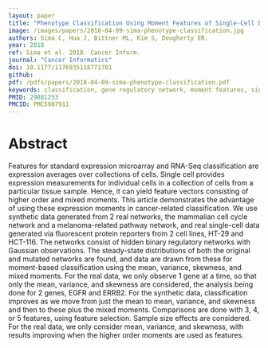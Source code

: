 ```yaml
---
layout: paper
title: "Phenotype Classification Using Moment Features of Single-Cell Data"
image: /images/papers/2018-04-09-sima-phenotype-classification.jpg
authors: Sima C, Hua J, Bittner ML, Kim S, Dougherty ER.
year: 2018
ref: Sima et al. 2018. Cancer Inform. 
journal: "Cancer Informatics"
doi: 10.1177/1176935118771701
github:
pdf: /pdfs/papers/2018-04-09-sima-phenotype-classification.pdf
keywords: classification, gene regulatory network, moment features, single-cell data
PMID: 29881253 
PMCID: PMC5987911
---
```


# Abstract

Features for standard expression microarray and RNA-Seq classification are expression averages over collections of cells. Single cell provides expression measurements for individual cells in a collection of cells from a particular tissue sample. Hence, it can yield feature vectors consisting of higher order and mixed moments. This article demonstrates the advantage of using these expression moments in cancer-related classification. We use synthetic data generated from 2 real networks, the mammalian cell cycle network and a melanoma-related pathway network, and real single-cell data generated via fluorescent protein reporters from 2 cell lines, HT-29 and HCT-116. The networks consist of hidden binary regulatory networks with Gaussian observations. The steady-state distributions of both the original and mutated networks are found, and data are drawn from these for moment-based classification using the mean, variance, skewness, and mixed moments. For the real data, we only observe 1 gene at a time, so that only the mean, variance, and skewness are considered, the analysis being done for 2 genes, EGFR and ERRB2. For the synthetic data, classification improves as we move from just the mean to mean, variance, and skewness and then to these plus the mixed moments. Comparisons are done with 3, 4, or 5 features, using feature selection. Sample size effects are considered. For the real data, we only consider mean, variance, and skewness, with results improving when the higher order moments are used as features.
